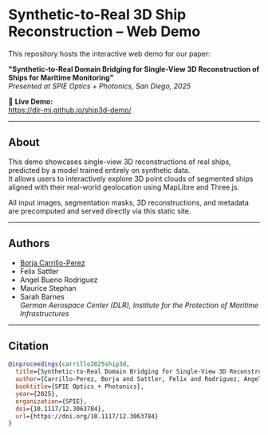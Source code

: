 # Synthetic-to-Real 3D Ship Reconstruction – Web Demo

This repository hosts the interactive web demo for our paper:

**"Synthetic-to-Real Domain Bridging for Single-View 3D Reconstruction of Ships for Maritime Monitoring"**  
*Presented at SPIE Optics + Photonics, San Diego, 2025*

🔗 **Live Demo:**  
https://dlr-mi.github.io/ship3d-demo/

---

## About

This demo showcases single-view 3D reconstructions of real ships, predicted by a model trained entirely on synthetic data.  
It allows users to interactively explore 3D point clouds of segmented ships aligned with their real-world geolocation using MapLibre and Three.js.

All input images, segmentation masks, 3D reconstructions, and metadata are precomputed and served directly via this static site.

---

## Authors

- [Borja Carrillo-Perez](https://scholar.google.com/citations?user=kF6e-FMAAAAJ&hl=en)  
- Felix Sattler  
- Angel Bueno Rodriguez  
- Maurice Stephan  
- Sarah Barnes  
*German Aerospace Center (DLR), Institute for the Protection of Maritime Infrastructures*

---

## Citation

```bibtex
@inproceedings{carrillo2025ship3d,
  title={Synthetic-to-Real Domain Bridging for Single-View 3D Reconstruction of Ships for Maritime Monitoring},
  author={Carrillo-Perez, Borja and Sattler, Felix and Rodriguez, Angel Bueno and Stephan, Maurice and Barnes, Sarah},
  booktitle={SPIE Optics + Photonics},
  year={2025},
  organization={SPIE},
  doi={10.1117/12.3063784},
  url={https://doi.org/10.1117/12.3063784}
}
